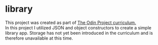 # library
This project was created as part of <a href = "https://www.theodinproject.com/lessons/node-path-javascript-library">The Odin Project curriculum.</a><br />
In this project I utilized JSON and object constructors to create a simple library app. Storage has not yet been introduced in the curriculum and is therefore unavailable at this time.
